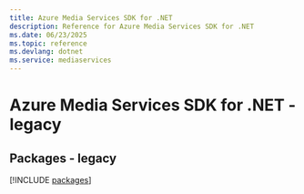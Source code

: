 ```yaml
---
title: Azure Media Services SDK for .NET
description: Reference for Azure Media Services SDK for .NET
ms.date: 06/23/2025
ms.topic: reference
ms.devlang: dotnet
ms.service: mediaservices
---
```

# Azure Media Services SDK for .NET - legacy
## Packages - legacy
[!INCLUDE [packages](media-services-index.md)]